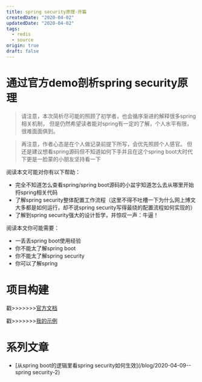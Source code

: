 ```yaml
---
title: spring security原理-开篇
createdDate: "2020-04-02"
updatedDate: "2020-04-02"
tags:
  - redis
  - source
origin: true
draft: false
---
```


# 通过官方demo剖析spring security原理

> 请注意，本次简析尽可能的照顾了初学者，也会循序渐进的解释很多spring相关机制，
但是仍然希望读者能对spring有一定的了解，个人水平有限，很难面面俱到。

>再注意，作者心态是在个人做记录前提下所写，会优先照顾个人感官。
>但还是建议想看spring源码但不知道如何下手并且在这个spring boot大时代下更是一脸蒙的小朋友坚持看一下


阅读本文可能对你有以下帮助：

* 完全不知道怎么查看spring/spring boot源码的小盆宇知道怎么去从哪里开始捋spring相关代码
* 了解spring security整体配置工作流程（这里不得不吐槽一下为什么网上博文大多都是如何运行，却不说spring security写得最绕的配置流程如何实现的）
* 了解到spring security强大的设计哲学，并惊叹一声：牛逼！

阅读本文你可能需要：

* 一丢丢spring boot使用经验
* 你不能太了解spring boot
* 你不能太了解spring security
* 你可以了解spring

# 项目构建

戳>>>>>>>[官方文档](https://spring.io/guides/gs/securing-web/)

戳>>>>>>>[我的示例](https://github.com/zidoshare/spring-boot-security-demo)

# 系列文章

* [从spring boot的逻辑里看spring security如何生效](/blog/2020-04-09--spring security-2)
